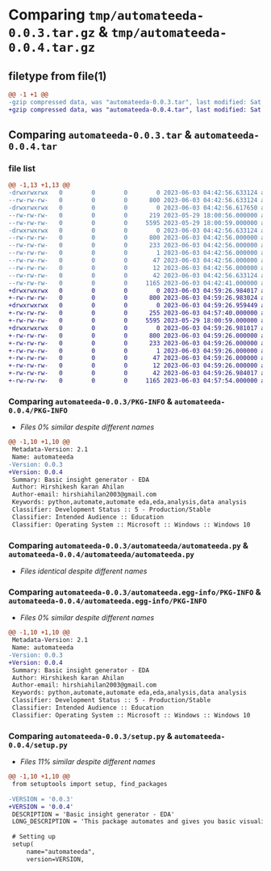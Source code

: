 # Comparing `tmp/automateeda-0.0.3.tar.gz` & `tmp/automateeda-0.0.4.tar.gz`

## filetype from file(1)

```diff
@@ -1 +1 @@
-gzip compressed data, was "automateeda-0.0.3.tar", last modified: Sat Jun  3 04:42:56 2023, max compression
+gzip compressed data, was "automateeda-0.0.4.tar", last modified: Sat Jun  3 04:59:26 2023, max compression
```

## Comparing `automateeda-0.0.3.tar` & `automateeda-0.0.4.tar`

### file list

```diff
@@ -1,13 +1,13 @@
-drwxrwxrwx   0        0        0        0 2023-06-03 04:42:56.633124 automateeda-0.0.3/
--rw-rw-rw-   0        0        0      800 2023-06-03 04:42:56.633124 automateeda-0.0.3/PKG-INFO
-drwxrwxrwx   0        0        0        0 2023-06-03 04:42:56.617650 automateeda-0.0.3/automateeda/
--rw-rw-rw-   0        0        0      219 2023-05-29 18:00:56.000000 automateeda-0.0.3/automateeda/__init__.py
--rw-rw-rw-   0        0        0     5595 2023-05-29 18:00:59.000000 automateeda-0.0.3/automateeda/automateeda.py
-drwxrwxrwx   0        0        0        0 2023-06-03 04:42:56.633124 automateeda-0.0.3/automateeda.egg-info/
--rw-rw-rw-   0        0        0      800 2023-06-03 04:42:56.000000 automateeda-0.0.3/automateeda.egg-info/PKG-INFO
--rw-rw-rw-   0        0        0      233 2023-06-03 04:42:56.000000 automateeda-0.0.3/automateeda.egg-info/SOURCES.txt
--rw-rw-rw-   0        0        0        1 2023-06-03 04:42:56.000000 automateeda-0.0.3/automateeda.egg-info/dependency_links.txt
--rw-rw-rw-   0        0        0       47 2023-06-03 04:42:56.000000 automateeda-0.0.3/automateeda.egg-info/requires.txt
--rw-rw-rw-   0        0        0       12 2023-06-03 04:42:56.000000 automateeda-0.0.3/automateeda.egg-info/top_level.txt
--rw-rw-rw-   0        0        0       42 2023-06-03 04:42:56.633124 automateeda-0.0.3/setup.cfg
--rw-rw-rw-   0        0        0     1165 2023-06-03 04:42:41.000000 automateeda-0.0.3/setup.py
+drwxrwxrwx   0        0        0        0 2023-06-03 04:59:26.984017 automateeda-0.0.4/
+-rw-rw-rw-   0        0        0      800 2023-06-03 04:59:26.983024 automateeda-0.0.4/PKG-INFO
+drwxrwxrwx   0        0        0        0 2023-06-03 04:59:26.959449 automateeda-0.0.4/automateeda/
+-rw-rw-rw-   0        0        0      255 2023-06-03 04:57:40.000000 automateeda-0.0.4/automateeda/__init__.py
+-rw-rw-rw-   0        0        0     5595 2023-05-29 18:00:59.000000 automateeda-0.0.4/automateeda/automateeda.py
+drwxrwxrwx   0        0        0        0 2023-06-03 04:59:26.981017 automateeda-0.0.4/automateeda.egg-info/
+-rw-rw-rw-   0        0        0      800 2023-06-03 04:59:26.000000 automateeda-0.0.4/automateeda.egg-info/PKG-INFO
+-rw-rw-rw-   0        0        0      233 2023-06-03 04:59:26.000000 automateeda-0.0.4/automateeda.egg-info/SOURCES.txt
+-rw-rw-rw-   0        0        0        1 2023-06-03 04:59:26.000000 automateeda-0.0.4/automateeda.egg-info/dependency_links.txt
+-rw-rw-rw-   0        0        0       47 2023-06-03 04:59:26.000000 automateeda-0.0.4/automateeda.egg-info/requires.txt
+-rw-rw-rw-   0        0        0       12 2023-06-03 04:59:26.000000 automateeda-0.0.4/automateeda.egg-info/top_level.txt
+-rw-rw-rw-   0        0        0       42 2023-06-03 04:59:26.984017 automateeda-0.0.4/setup.cfg
+-rw-rw-rw-   0        0        0     1165 2023-06-03 04:57:54.000000 automateeda-0.0.4/setup.py
```

### Comparing `automateeda-0.0.3/PKG-INFO` & `automateeda-0.0.4/PKG-INFO`

 * *Files 0% similar despite different names*

```diff
@@ -1,10 +1,10 @@
 Metadata-Version: 2.1
 Name: automateeda
-Version: 0.0.3
+Version: 0.0.4
 Summary: Basic insight generator - EDA
 Author: Hirshikesh karan Ahilan
 Author-email: hirshiahilan2003@gmail.com
 Keywords: python,automate,automate eda,eda,analysis,data analysis
 Classifier: Development Status :: 5 - Production/Stable
 Classifier: Intended Audience :: Education
 Classifier: Operating System :: Microsoft :: Windows :: Windows 10
```

### Comparing `automateeda-0.0.3/automateeda/automateeda.py` & `automateeda-0.0.4/automateeda/automateeda.py`

 * *Files identical despite different names*

### Comparing `automateeda-0.0.3/automateeda.egg-info/PKG-INFO` & `automateeda-0.0.4/automateeda.egg-info/PKG-INFO`

 * *Files 0% similar despite different names*

```diff
@@ -1,10 +1,10 @@
 Metadata-Version: 2.1
 Name: automateeda
-Version: 0.0.3
+Version: 0.0.4
 Summary: Basic insight generator - EDA
 Author: Hirshikesh karan Ahilan
 Author-email: hirshiahilan2003@gmail.com
 Keywords: python,automate,automate eda,eda,analysis,data analysis
 Classifier: Development Status :: 5 - Production/Stable
 Classifier: Intended Audience :: Education
 Classifier: Operating System :: Microsoft :: Windows :: Windows 10
```

### Comparing `automateeda-0.0.3/setup.py` & `automateeda-0.0.4/setup.py`

 * *Files 11% similar despite different names*

```diff
@@ -1,10 +1,10 @@
 from setuptools import setup, find_packages
 
-VERSION = '0.0.3'
+VERSION = '0.0.4'
 DESCRIPTION = 'Basic insight generator - EDA'
 LONG_DESCRIPTION = 'This package automates and gives you basic visualization of the data, before using the package please install the required lib, the list of lib are mentioned in the __init__.py file in the git hub - https://github.com/Hirshikesh2003/Automate_EDA'
 
 # Setting up
 setup(
     name="automateeda",
     version=VERSION,
```

